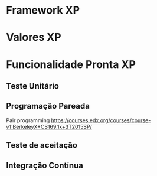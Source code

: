 # Framework XP

# Valores XP

# Funcionalidade Pronta XP

## Teste Unitário

## Programação Pareada

Pair programming 
https://courses.edx.org/courses/course-v1:BerkeleyX+CS169.1x+3T2015SP/


## Teste de aceitação

## Integração Contínua

